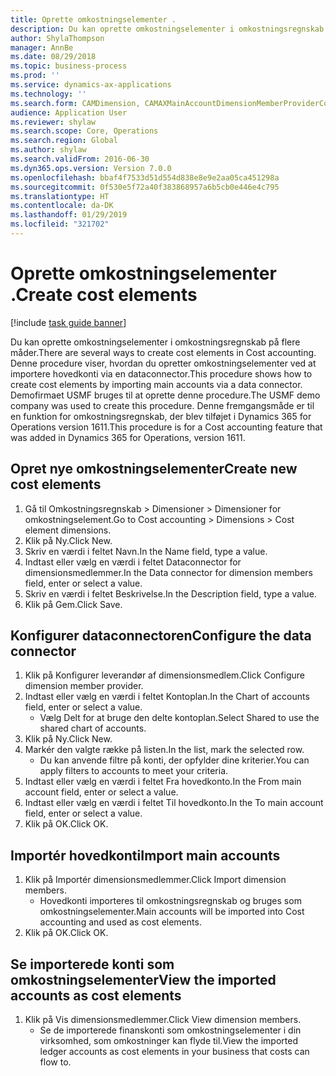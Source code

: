 ```yaml
---
title: Oprette omkostningselementer .
description: Du kan oprette omkostningselementer i omkostningsregnskab på flere måder.
author: ShylaThompson
manager: AnnBe
ms.date: 08/29/2018
ms.topic: business-process
ms.prod: ''
ms.service: dynamics-ax-applications
ms.technology: ''
ms.search.form: CAMDimension, CAMAXMainAccountDimensionMemberProviderConfiguration, CAMDimensionMember
audience: Application User
ms.reviewer: shylaw
ms.search.scope: Core, Operations
ms.search.region: Global
ms.author: shylaw
ms.search.validFrom: 2016-06-30
ms.dyn365.ops.version: Version 7.0.0
ms.openlocfilehash: bbaf4f7533d51d554d838e8e9e2aa05ca451298a
ms.sourcegitcommit: 0f530e5f72a40f383868957a6b5cb0e446e4c795
ms.translationtype: HT
ms.contentlocale: da-DK
ms.lasthandoff: 01/29/2019
ms.locfileid: "321702"
---
```

# <a name="create-cost-elements"></a><span data-ttu-id="f6580-103">Oprette omkostningselementer .</span><span class="sxs-lookup"><span data-stu-id="f6580-103">Create cost elements</span></span> 

[!include [task guide banner](../../includes/task-guide-banner.md)]

<span data-ttu-id="f6580-104">Du kan oprette omkostningselementer i omkostningsregnskab på flere måder.</span><span class="sxs-lookup"><span data-stu-id="f6580-104">There are several ways to create cost elements in Cost accounting.</span></span> <span data-ttu-id="f6580-105">Denne procedure viser, hvordan du opretter omkostningselementer ved at importere hovedkonti via en dataconnector.</span><span class="sxs-lookup"><span data-stu-id="f6580-105">This procedure shows how to create cost elements by importing main accounts via a data connector.</span></span> <span data-ttu-id="f6580-106">Demofirmaet USMF bruges til at oprette denne procedure.</span><span class="sxs-lookup"><span data-stu-id="f6580-106">The USMF demo company was used to create this procedure.</span></span> <span data-ttu-id="f6580-107">Denne fremgangsmåde er til en funktion for omkostningsregnskab, der blev tilføjet i Dynamics 365 for Operations version 1611.</span><span class="sxs-lookup"><span data-stu-id="f6580-107">This procedure is for a Cost accounting feature that was added in Dynamics 365 for Operations, version 1611.</span></span>


## <a name="create-new-cost-elements"></a><span data-ttu-id="f6580-108">Opret nye omkostningselementer</span><span class="sxs-lookup"><span data-stu-id="f6580-108">Create new cost elements</span></span>
1. <span data-ttu-id="f6580-109">Gå til Omkostningsregnskab > Dimensioner > Dimensioner for omkostningselement.</span><span class="sxs-lookup"><span data-stu-id="f6580-109">Go to Cost accounting > Dimensions > Cost element dimensions.</span></span>
2. <span data-ttu-id="f6580-110">Klik på Ny.</span><span class="sxs-lookup"><span data-stu-id="f6580-110">Click New.</span></span>
3. <span data-ttu-id="f6580-111">Skriv en værdi i feltet Navn.</span><span class="sxs-lookup"><span data-stu-id="f6580-111">In the Name field, type a value.</span></span>
4. <span data-ttu-id="f6580-112">Indtast eller vælg en værdi i feltet Dataconnector for dimensionsmedlemmer.</span><span class="sxs-lookup"><span data-stu-id="f6580-112">In the Data connector for dimension members field, enter or select a value.</span></span>
5. <span data-ttu-id="f6580-113">Skriv en værdi i feltet Beskrivelse.</span><span class="sxs-lookup"><span data-stu-id="f6580-113">In the Description field, type a value.</span></span>
6. <span data-ttu-id="f6580-114">Klik på Gem.</span><span class="sxs-lookup"><span data-stu-id="f6580-114">Click Save.</span></span>

## <a name="configure-the-data-connector"></a><span data-ttu-id="f6580-115">Konfigurer dataconnectoren</span><span class="sxs-lookup"><span data-stu-id="f6580-115">Configure the data connector</span></span>
1. <span data-ttu-id="f6580-116">Klik på Konfigurer leverandør af dimensionsmedlem.</span><span class="sxs-lookup"><span data-stu-id="f6580-116">Click Configure dimension member provider.</span></span>
2. <span data-ttu-id="f6580-117">Indtast eller vælg en værdi i feltet Kontoplan.</span><span class="sxs-lookup"><span data-stu-id="f6580-117">In the Chart of accounts field, enter or select a value.</span></span>
    * <span data-ttu-id="f6580-118">Vælg Delt for at bruge den delte kontoplan.</span><span class="sxs-lookup"><span data-stu-id="f6580-118">Select Shared to use the shared chart of accounts.</span></span>  
3. <span data-ttu-id="f6580-119">Klik på Ny.</span><span class="sxs-lookup"><span data-stu-id="f6580-119">Click New.</span></span>
4. <span data-ttu-id="f6580-120">Markér den valgte række på listen.</span><span class="sxs-lookup"><span data-stu-id="f6580-120">In the list, mark the selected row.</span></span>
    * <span data-ttu-id="f6580-121">Du kan anvende filtre på konti, der opfylder dine kriterier.</span><span class="sxs-lookup"><span data-stu-id="f6580-121">You can apply filters to accounts to meet your criteria.</span></span>  
5. <span data-ttu-id="f6580-122">Indtast eller vælg en værdi i feltet Fra hovedkonto.</span><span class="sxs-lookup"><span data-stu-id="f6580-122">In the From main account field, enter or select a value.</span></span>
6. <span data-ttu-id="f6580-123">Indtast eller vælg en værdi i feltet Til hovedkonto.</span><span class="sxs-lookup"><span data-stu-id="f6580-123">In the To main account field, enter or select a value.</span></span>
7. <span data-ttu-id="f6580-124">Klik på OK.</span><span class="sxs-lookup"><span data-stu-id="f6580-124">Click OK.</span></span>

## <a name="import-main-accounts"></a><span data-ttu-id="f6580-125">Importér hovedkonti</span><span class="sxs-lookup"><span data-stu-id="f6580-125">Import main accounts</span></span>
1. <span data-ttu-id="f6580-126">Klik på Importér dimensionsmedlemmer.</span><span class="sxs-lookup"><span data-stu-id="f6580-126">Click Import dimension members.</span></span>
    * <span data-ttu-id="f6580-127">Hovedkonti importeres til omkostningsregnskab og bruges som omkostningselementer.</span><span class="sxs-lookup"><span data-stu-id="f6580-127">Main accounts will be imported into Cost accounting and used as cost elements.</span></span>  
2. <span data-ttu-id="f6580-128">Klik på OK.</span><span class="sxs-lookup"><span data-stu-id="f6580-128">Click OK.</span></span>

## <a name="view-the-imported-accounts-as-cost-elements"></a><span data-ttu-id="f6580-129">Se importerede konti som omkostningselementer</span><span class="sxs-lookup"><span data-stu-id="f6580-129">View the imported accounts as cost elements</span></span>
1. <span data-ttu-id="f6580-130">Klik på Vis dimensionsmedlemmer.</span><span class="sxs-lookup"><span data-stu-id="f6580-130">Click View dimension members.</span></span>
    * <span data-ttu-id="f6580-131">Se de importerede finanskonti som omkostningselementer i din virksomhed, som omkostninger kan flyde til.</span><span class="sxs-lookup"><span data-stu-id="f6580-131">View the imported ledger accounts as cost elements in your business that costs can flow to.</span></span>  

